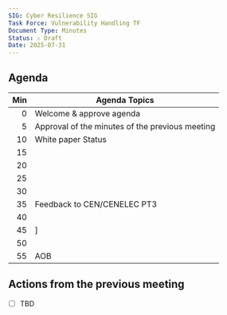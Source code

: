 ```yaml
---
SIG: Cyber Resilience SIG
Task Force: Vulnerability Handling TF
Document Type: Minutes
Status: ⚠️ Draft
Date: 2025-07-31
---
```


##  Agenda

| Min | Agenda Topics | 
| --: | ----- | 
|   0 | Welcome & approve agenda | 
|   5 | Approval of the minutes of the previous meeting |
|  10 | White paper Status  |
|  15 |  |
|  20 |   |
|  25 |   |
|  30 |   |
|  35 |  Feedback to CEN/CENELEC PT3 |
|  40 |  | 
|  45 |  ]
|  50 |  | 
|  55 | AOB | 

## Actions from the previous meeting
- [ ] TBD
